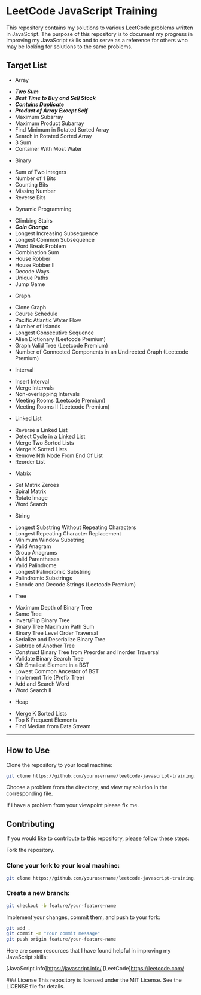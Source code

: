 # LeetCode JavaScript Training

This repository contains my solutions to various LeetCode problems written in JavaScript. The purpose of this repository is to document my progress in improving my JavaScript skills and to serve as a reference for others who may be looking for solutions to the same problems.

## Target List
- Array
* __*Two Sum*__
* __*Best Time to Buy and Sell Stock*__
* __*Contains Duplicate*__
* __*Product of Array Except Self*__
* Maximum Subarray
* Maximum Product Subarray
* Find Minimum in Rotated Sorted Array
* Search in Rotated Sorted Array
* 3 Sum
* Container With Most Water
- Binary
* Sum of Two Integers
* Number of 1 Bits
* Counting Bits
* Missing Number
* Reverse Bits
- Dynamic Programming
* Climbing Stairs
* __*Coin Change*__
* Longest Increasing Subsequence
* Longest Common Subsequence
* Word Break Problem
* Combination Sum
* House Robber
* House Robber II
* Decode Ways
* Unique Paths
* Jump Game
- Graph
* Clone Graph
* Course Schedule
* Pacific Atlantic Water Flow
* Number of Islands
* Longest Consecutive Sequence
* Alien Dictionary (Leetcode Premium)
* Graph Valid Tree (Leetcode Premium)
* Number of Connected Components in an Undirected Graph (Leetcode Premium)
- Interval
* Insert Interval
* Merge Intervals
* Non-overlapping Intervals
* Meeting Rooms (Leetcode Premium)
* Meeting Rooms II (Leetcode Premium)
- Linked List
* Reverse a Linked List
* Detect Cycle in a Linked List
* Merge Two Sorted Lists
* Merge K Sorted Lists
* Remove Nth Node From End Of List
* Reorder List
- Matrix
* Set Matrix Zeroes
* Spiral Matrix
* Rotate Image
* Word Search
- String
* Longest Substring Without Repeating Characters
* Longest Repeating Character Replacement
* Minimum Window Substring
* Valid Anagram
* Group Anagrams
* Valid Parentheses
* Valid Palindrome
* Longest Palindromic Substring
* Palindromic Substrings
* Encode and Decode Strings (Leetcode Premium)
- Tree
* Maximum Depth of Binary Tree
* Same Tree
* Invert/Flip Binary Tree
* Binary Tree Maximum Path Sum
* Binary Tree Level Order Traversal
* Serialize and Deserialize Binary Tree
* Subtree of Another Tree
* Construct Binary Tree from Preorder and Inorder Traversal
* Validate Binary Search Tree
* Kth Smallest Element in a BST
* Lowest Common Ancestor of BST
* Implement Trie (Prefix Tree)
* Add and Search Word
* Word Search II
- Heap
* Merge K Sorted Lists
* Top K Frequent Elements
* Find Median from Data Stream

---

## How to Use
Clone the repository to your local machine:

```bash
git clone https://github.com/yourusername/leetcode-javascript-training.git
```

Choose a problem from the directory, and view my solution in the corresponding file.

If i have a problem from your viewpoint please fix me.

## Contributing
If you would like to contribute to this repository, please follow these steps:

Fork the repository.

### Clone your fork to your local machine:

```bash
git clone https://github.com/yourusername/leetcode-javascript-training.git
```

### Create a new branch:
```bash
git checkout -b feature/your-feature-name
```
Implement your changes, commit them, and push to your fork:

```bash
git add .
git commit -m "Your commit message"
git push origin feature/your-feature-name
```
Here are some resources that I have found helpful in improving my JavaScript skills:

[JavaScript.info]https://javascript.info/
[LeetCode]https://leetcode.com/

### License
This repository is licensed under the MIT License. See the LICENSE file for details.
